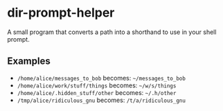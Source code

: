 # dir-prompt-helper

A small program that converts a path into a shorthand to use in your shell prompt.

## Examples

* `/home/alice/messages_to_bob` becomes: `~/messages_to_bob`
* `/home/alice/work/stuff/things` becomes: `~/w/s/things`
* `/home/alice/.hidden_stuff/other` becomes: `~/.h/other`
* `/tmp/alice/ridiculous_gnu` becomes: `/t/a/ridiculous_gnu`
